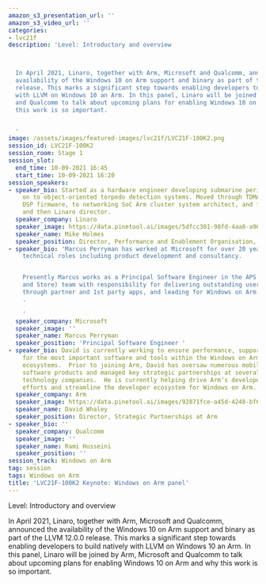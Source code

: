 ```yaml
---
amazon_s3_presentation_url: ''
amazon_s3_video_url: ''
categories:
- lvc21f
description: 'Level: Introductory and overview 



  In April 2021, Linaro, together with Arm, Microsoft and Qualcomm, announced the
  availability of the Windows 10 on Arm support and binary as part of the LLVM 12.0.0
  release. This marks a significant step towards enabling developers to build natively
  with LLVM on Windows 10 an Arm. In this panel, Linaro will be joined by Arm, Microsoft
  and Qualcomm to talk about upcoming plans for enabling Windows 10 on Arm and why
  this work is so important.


  '
image: /assets/images/featured-images/lvc21f/LVC21F-100K2.png
session_id: LVC21F-100K2
session_room: Stage 1
session_slot:
  end_time: 10-09-2021 16:45
  start_time: 10-09-2021 16:20
session_speakers:
- speaker_bio: Started as a hardware engineer developing submarine periscopes, moved
    on to object-oriented torpedo detection systems. Moved through TDMA cellular radio
    DSP firmware, to networking SoC Arm cluster system architect, and finally a manager
    and then Linaro director.
  speaker_company: Linaro
  speaker_image: https://data.pinetool.ai/images/5dfcc301-98fd-4aa8-a969-3c7885c56015.jpeg
  speaker_name: Mike Holmes
  speaker_position: Director, Performance and Enablement Organisation, LInaro
- speaker_bio: 'Marcus Perryman has worked at Microsoft for over 20 years in various
    technical roles including product development and consultancy.


    Presently Marcus works as a Principal Software Engineer in the APS (Apps, Partners
    and Store) team with responsibility for delivering outstanding user experiences
    through partner and 1st party apps, and leading for Windows on Arm app experiences
    .

    '
  speaker_company: Microsoft
  speaker_image: ''
  speaker_name: Marcus Perryman
  speaker_position: 'Principal Software Engineer '
- speaker_bio: David is currently working to ensure performance, support, and optimization
    for the most important software and tools within the Windows on Arm and Android
    ecosystems.  Prior to joining Arm, David has oversaw numerous mobile and desktop
    software products and managed key strategic partnerships at several prominent
    technology companies.  He is currently helping drive Arm’s developer recruitment
    efforts and streamline the developer ecosystem for Windows on Arm.
  speaker_company: Arm
  speaker_image: https://data.pinetool.ai/images/92871fce-a45d-4248-bf68-477be7cdfea8.png
  speaker_name: David Whaley
  speaker_position: Director, Strategic Partnerships at Arm
- speaker_bio: ''
  speaker_company: Qualcomm
  speaker_image: ''
  speaker_name: Rami Husseini
  speaker_position: ''
session_track: Windows on Arm
tag: session
tags: Windows on Arm
title: 'LVC21F-100K2 Keynote: Windows on Arm panel'
---
```


Level: Introductory and overview 


In April 2021, Linaro, together with Arm, Microsoft and Qualcomm, announced the availability of the Windows 10 on Arm support and binary as part of the LLVM 12.0.0 release. This marks a significant step towards enabling developers to build natively with LLVM on Windows 10 an Arm. In this panel, Linaro will be joined by Arm, Microsoft and Qualcomm to talk about upcoming plans for enabling Windows 10 on Arm and why this work is so important.